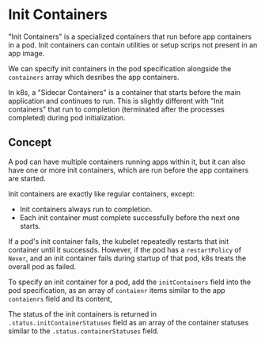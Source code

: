 # Init Containers

"Init Containers" is a specialized containers that run before app containers in
a pod. Init containers can contain utilities or setup scrips not present in an
app image.

We can specify init containers in the pod specification alongside the
`containers` array which desribes the app containers.

In k8s, a "Sidecar Containers" is a container that starts before the main
application and continues to run. This is slightly different with "Init
containers" that run to completion (terminated after the processes completed) 
during pod initialization.

## Concept

A pod can have multiple containers running apps within it, but it can also have
one or more init containers, which are run before the app containers are
started.

Init containers are exactly like regular containers, except:
- Init containers always run to completion.
- Each init container must complete successfully before the next one starts.

If a pod's init container fails, the kubelet repeatedly restarts that init
container until it successds. However, if the pod has a `restartPolicy` of
`Never`, and an init container fails during startup of that pod, k8s treats the
overall pod as failed.

To specify an init container for a pod, add the `initContainers` field into the
pod specification, as an array of `contaienr` items similar to the app
`contaienrs` field and its content,

The status of the init containers is returned in `.status.initContainerStatuses`
field as an array of the container statuses similar to the
`.status.containerStatuses` field.


